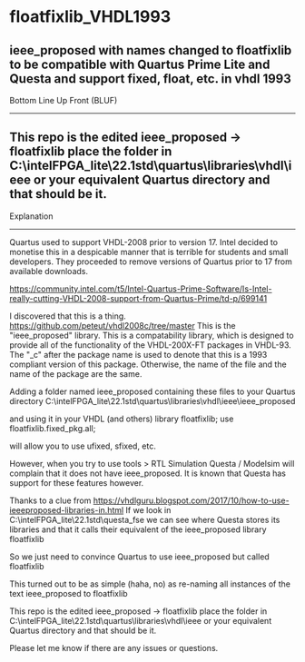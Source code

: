 # floatfixlib_VHDL1993
ieee_proposed with names changed to floatfixlib to be compatible with
Quartus Prime Lite and Questa and support fixed, float, etc. in vhdl 1993
------------------------------------------------------------------------------------------------------------------------------------
Bottom Line Up Front (BLUF)
***************************

This repo is the edited ieee_proposed → floatfixlib
place the folder in C:\intelFPGA_lite\22.1std\quartus\libraries\vhdl\ieee
or your equivalent Quartus directory and that should be it.
------------------------------------------------------------------------------------

Explanation
***********
Quartus used to support VHDL-2008 prior to version 17. Intel decided to monetise this in a despicable manner that is terrible for students and small developers. They proceeded to remove versions of Quartus prior to 17 from available downloads.

https://community.intel.com/t5/Intel-Quartus-Prime-Software/Is-Intel-really-cutting-VHDL-2008-support-from-Quartus-Prime/td-p/699141


I discovered that this is a thing.
https://github.com/peteut/vhdl2008c/tree/master
This is the "ieee_proposed" library.  This is a compatability library, which is designed to provide all of the functionality of the VHDL-200X-FT packages in VHDL-93.  The "_c" after the package name is used to denote that this is a 1993 compliant version of this package. Otherwise, the name of the file and the name of the package are the same.

Adding a folder named ieee_proposed containing these files to your Quartus directory
C:\intelFPGA_lite\22.1std\quartus\libraries\vhdl\ieee\ieee_proposed

and using it in your VHDL (and others)
    library floatfixlib;
    use floatfixlib.fixed_pkg.all;

will allow you to use ufixed, sfixed, etc.

However, when you try to use tools > RTL Simulation Questa / Modelsim will complain that it does not have ieee_proposed. It is known that Questa has support for these features however.

Thanks to a clue from https://vhdlguru.blogspot.com/2017/10/how-to-use-ieeeproposed-libraries-in.html
If we look in C:\intelFPGA_lite\22.1std\questa_fse we can see where Questa stores its libraries and that it calls their equivalent of the ieee_proposed library floatfixlib

So we just need to convince Quartus to use ieee_proposed but called floatfixlib

This turned out to be as simple (haha, no) as re-naming all instances of the text ieee_proposed to floatfixlib

This repo is the edited ieee_proposed → floatfixlib
place the folder in C:\intelFPGA_lite\22.1std\quartus\libraries\vhdl\ieee
or your equivalent Quartus directory and that should be it.

Please let me know if there are any issues or questions.
